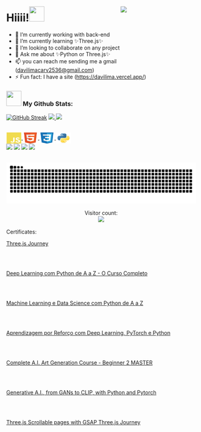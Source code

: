 ### <h1>Hiiii!<img src="https://github.com/claytonjhamilton/claytonjhamilton/blob/main/images/waving_hand.gif" width="40px" height='40px'><img align='right' src='https://user-images.githubusercontent.com/5713670/87202985-820dcb80-c2b6-11ea-9f56-7ec461c497c3.gif' width='200'></h1>


- 🔭 I’m currently working with back-end
- 🌱 I’m currently learning ✨Three.js✨
- 👯 I’m looking to collaborate on any project
- 💬 Ask me about ✨Python or Three.js✨
- 📫 you can reach me sending me a gmail (davilimacarv2536@gmail.com)
- ⚡ Fun fact: I have a site (https://davilima.vercel.app/)

 



<!-- status: !-->
### <img src='https://media1.giphy.com/media/du3J3cXyzhj75IOgvA/giphy.gif?cid=ecf05e47x2g034i9pzwtzzsd3xgg2w9nr94t4tflbbgo3008&rid=giphy.gif' width='40px' height='40px'> My Github Stats:

[![GitHub Streak](https://github-readme-streak-stats-dun-alpha.vercel.app?user=Davi-Ldc&theme=dark)](https://git.io/streak-stats)
<a href="https://github.com/Davi-ldc">
<img src="https://github-readme-stats.vercel.app/api?username=Davi-ldc&show_icons=true&theme=dark&include_all_commits=true&count_private=true"/>
<img height="200em" src="https://github-readme-stats.vercel.app/api/top-langs/?username=Davi-ldc&layout=compact&langs_count=7&theme=dark"/>



<!-- linguagens: !-->
<div style="display: inline_block"><br>
  <img align="center" alt="Davi-Js" height="30" width="40" src="https://raw.githubusercontent.com/devicons/devicon/master/icons/javascript/javascript-plain.svg">
  <img align="center" alt="Davi-HTML" height="30" width="40" src="https://raw.githubusercontent.com/devicons/devicon/master/icons/html5/html5-original.svg">
  <img align="center" alt="Davi-CSS" height="30" width="40" src="https://raw.githubusercontent.com/devicons/devicon/master/icons/css3/css3-original.svg">
  <img align="center" alt="Davi-Python" height="30" width="40" src="https://raw.githubusercontent.com/devicons/devicon/master/icons/python/python-original.svg">
</div>
  
<!-- redes sociais: !-->

<div> 
  <a href="https://www.youtube.com/channel/UCMVjD8KStr2y0OK5hJknIog" target="_blank"><img src="https://img.shields.io/badge/YouTube-FF0000?style=for-the-badge&logo=youtube&logoColor=white" target="_blank"></a>
  <a href="https://https://www.instagram.com/davi_lima_d/" target="_blank"><img src="https://img.shields.io/badge/-Instagram-%23E4405F?style=for-the-badge&logo=instagram&logoColor=white" target="_blank"></a>
 <a href="https://discord.gg/WYbtAMRX" target="_blank"><img src="https://img.shields.io/badge/Discord-7289DA?style=for-the-badge&logo=discord&logoColor=white" target="_blank"></a> 
  <a href = "https://mail.google.com/mail/u/0/#sent?compose=DmwnWrRlQhldCCMlQSNxpQWsghLvQblWdtdCzfmBPsMxTTkxBStpnxcCxKvtPtXvWjnkdgmwkhVb"><img src="https://img.shields.io/badge/-Gmail-%23333?style=for-the-badge&logo=gmail&logoColor=white" target="_blank"></a>

  
  ##
 
<picture>
  <source media="(prefers-color-scheme: dark)" srcset="https://raw.githubusercontent.com/Davi-ldc/Davi-ldc/output/github-contribution-grid-snake-dark.svg">
  <source media="(prefers-color-scheme: light)" srcset="https://raw.githubusercontent.com/Davi-ldc/Davi-ldc/output/github-contribution-grid-snake.svg">
  <img alt="github contribution grid snake animation" src="https://raw.githubusercontent.com/Davi-ldc/Davi-ldc/output/github-contribution-grid-snake.svg">
</picture>

<p align="center"> 
  Visitor count:<br>
  <img src="https://profile-counter.glitch.me/Davi-ldc/count.svg" />
</p>

 
 
 
 


Certificates:

<a href="https://threejs-journey.com/certificate/view/23646">
     Three.js Journey
</a>



<br></br>

<a href="https://udemy-certificate.s3.amazonaws.com/image/UC-d3f426b7-7813-4e39-a702-f8bae717540d.jpg?v=1658855727000">
     Deep Learning com Python de A a Z - O Curso Completo
</a>



<br></br>


<a href="https://udemy-certificate.s3.amazonaws.com/image/UC-777c8db5-970e-4e43-809e-9e6558617271.jpg?v=1655752716000">
     Machine Learning e Data Science com Python de A a Z
</a>


<br></br>


<a href="https://www.udemy.com/certificate/UC-a2938eaf-5830-48e1-8424-b89516bfbc3a/">
     Aprendizagem por Reforço com Deep Learning, PyTorch e Python
</a>

<br></br>

<a href="https://udemy-certificate.s3.amazonaws.com/image/UC-4038e901-e1d2-4668-b07b-9da13db90bdf.jpg?v=1661279132000">
     Complete A.I. Art Generation Course - Beginner 2 MASTER
</a>



<br></br>

<a href="https://www.udemy.com/certificate/UC-2be2833d-b10d-400a-8bd8-f248dad2230c">
     Generative A.I., from GANs to CLIP, with Python and Pytorch
</a>

<br></br>

<a href="https://www.udemy.com/certificate/UC-9c51d84e-9d6d-4a91-968f-0cd7fdfe85ef/">
     Three.js Scrollable pages with GSAP
</a>

<a href="https://threejs-journey.com/certificate/view/23646">
     Three.js Journey
</a>
